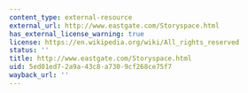 ```yaml
---
content_type: external-resource
external_url: http://www.eastgate.com/Storyspace.html
has_external_license_warning: true
license: https://en.wikipedia.org/wiki/All_rights_reserved
status: ''
title: http://www.eastgate.com/Storyspace.html
uid: 5ed01ed7-2a9a-43c8-a730-9cf268ce75f7
wayback_url: ''
---
```

